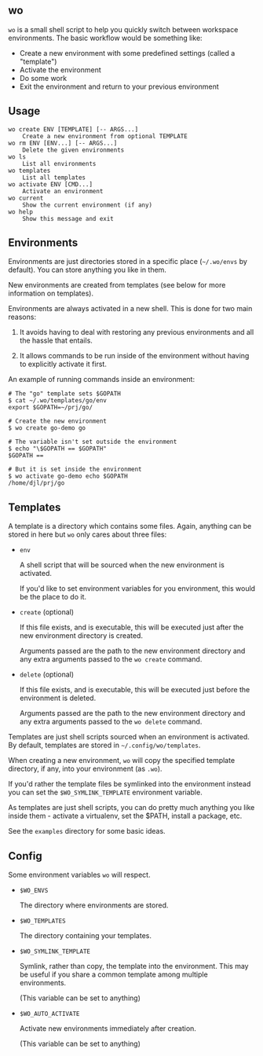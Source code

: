 wo
--

`wo` is a small shell script to help you quickly switch between
workspace environments. The basic workflow would be something like:

* Create a new environment with some predefined settings (called a "template")
* Activate the environment
* Do some work
* Exit the environment and return to your previous environment


## Usage

    wo create ENV [TEMPLATE] [-- ARGS...]
        Create a new environment from optional TEMPLATE
    wo rm ENV [ENV...] [-- ARGS...]
        Delete the given environments
    wo ls
        List all environments
    wo templates
        List all templates
    wo activate ENV [CMD...]
        Activate an environment
    wo current
        Show the current environment (if any)
    wo help
        Show this message and exit


## Environments

Environments are just directories stored in a specific place
(`~/.wo/envs` by default). You can store anything you like in them.

New environments are created from templates (see below for more
information on templates).

Environments are always activated in a new shell. This is done for two
main reasons:

1. It avoids having to deal with restoring any previous environments
   and all the hassle that entails.

2. It allows commands to be run inside of the environment without
   having to explicitly activate it first.

An example of running commands inside an environment:

    # The "go" template sets $GOPATH
    $ cat ~/.wo/templates/go/env
    export $GOPATH=~/prj/go/
    
    # Create the new environment
    $ wo create go-demo go
    
    # The variable isn't set outside the environment
    $ echo "\$GOPATH == $GOPATH"
    $GOPATH == 
    
    # But it is set inside the environment
    $ wo activate go-demo echo $GOPATH
    /home/djl/prj/go


## Templates

A template is a directory which contains some files. Again, anything
can be stored in here but `wo` only cares about three files:

* `env`

  A shell script that will be sourced when the new environment
  is activated.

  If you'd like to set environment variables for you environment, this
  would be the place to do it.

* `create` (optional)

  If this file exists, and is executable, this will be executed just
  after the new environment directory is created.

  Arguments passed are the path to the new environment directory and
  any extra arguments passed to the `wo create` command.

* `delete` (optional)

  If this file exists, and is executable, this will be executed just
  before the environment is deleted.

  Arguments passed are the path to the new environment directory and
  any extra arguments passed to the `wo delete` command.


Templates are just shell scripts sourced when an environment is
activated. By default, templates are stored in `~/.config/wo/templates`.

When creating a new environment, `wo` will copy the specified
template directory, if any, into your environment (as `.wo`).

If you'd rather the template files be symlinked into the environment
instead you can set the `$WO_SYMLINK_TEMPLATE` environment variable.

As templates are just shell scripts, you can do pretty much anything
you like inside them - activate a virtualenv, set the $PATH, install a
package, etc.

See the `examples` directory for some basic ideas.


## Config

Some environment variables `wo` will respect.


* `$WO_ENVS`

  The directory where environments are stored.

* `$WO_TEMPLATES`

  The directory containing your templates.

* `$WO_SYMLINK_TEMPLATE`

  Symlink, rather than copy, the template into the environment.
  This may be useful if you share a common template among multiple
  environments.

  (This variable can be set to anything)

* `$WO_AUTO_ACTIVATE`

  Activate new environments immediately after creation.

  (This variable can be set to anything)
